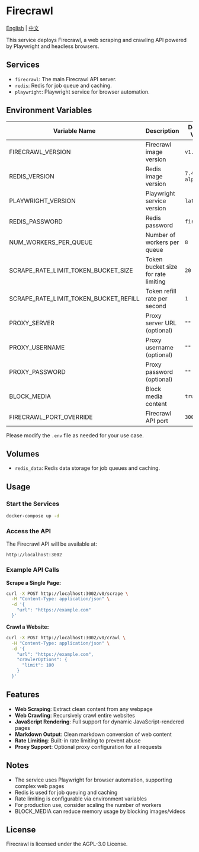 # Firecrawl

[English](./README.md) | [中文](./README.zh.md)

This service deploys Firecrawl, a web scraping and crawling API powered by Playwright and headless browsers.

## Services

- `firecrawl`: The main Firecrawl API server.
- `redis`: Redis for job queue and caching.
- `playwright`: Playwright service for browser automation.

## Environment Variables

| Variable Name                         | Description                         | Default Value  |
| ------------------------------------- | ----------------------------------- | -------------- |
| FIRECRAWL_VERSION                     | Firecrawl image version             | `v1.16.0`      |
| REDIS_VERSION                         | Redis image version                 | `7.4.2-alpine` |
| PLAYWRIGHT_VERSION                    | Playwright service version          | `latest`       |
| REDIS_PASSWORD                        | Redis password                      | `firecrawl`    |
| NUM_WORKERS_PER_QUEUE                 | Number of workers per queue         | `8`            |
| SCRAPE_RATE_LIMIT_TOKEN_BUCKET_SIZE   | Token bucket size for rate limiting | `20`           |
| SCRAPE_RATE_LIMIT_TOKEN_BUCKET_REFILL | Token refill rate per second        | `1`            |
| PROXY_SERVER                          | Proxy server URL (optional)         | `""`           |
| PROXY_USERNAME                        | Proxy username (optional)           | `""`           |
| PROXY_PASSWORD                        | Proxy password (optional)           | `""`           |
| BLOCK_MEDIA                           | Block media content                 | `true`         |
| FIRECRAWL_PORT_OVERRIDE               | Firecrawl API port                  | `3002`         |

Please modify the `.env` file as needed for your use case.

## Volumes

- `redis_data`: Redis data storage for job queues and caching.

## Usage

### Start the Services

```bash
docker-compose up -d
```

### Access the API

The Firecrawl API will be available at:

```text
http://localhost:3002
```

### Example API Calls

**Scrape a Single Page:**

```bash
curl -X POST http://localhost:3002/v0/scrape \
  -H "Content-Type: application/json" \
  -d '{
    "url": "https://example.com"
  }'
```

**Crawl a Website:**

```bash
curl -X POST http://localhost:3002/v0/crawl \
  -H "Content-Type: application/json" \
  -d '{
    "url": "https://example.com",
    "crawlerOptions": {
      "limit": 100
    }
  }'
```

## Features

- **Web Scraping**: Extract clean content from any webpage
- **Web Crawling**: Recursively crawl entire websites
- **JavaScript Rendering**: Full support for dynamic JavaScript-rendered pages
- **Markdown Output**: Clean markdown conversion of web content
- **Rate Limiting**: Built-in rate limiting to prevent abuse
- **Proxy Support**: Optional proxy configuration for all requests

## Notes

- The service uses Playwright for browser automation, supporting complex web pages
- Redis is used for job queuing and caching
- Rate limiting is configurable via environment variables
- For production use, consider scaling the number of workers
- BLOCK_MEDIA can reduce memory usage by blocking images/videos

## License

Firecrawl is licensed under the AGPL-3.0 License.
